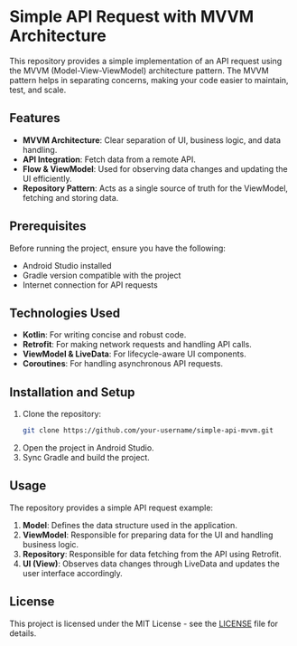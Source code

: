 
# Simple API Request with MVVM Architecture
This repository provides a simple implementation of an API request using the MVVM (Model-View-ViewModel) architecture pattern. The MVVM pattern helps in separating concerns, making your code easier to maintain, test, and scale.

## Features
- **MVVM Architecture**: Clear separation of UI, business logic, and data handling.
- **API Integration**: Fetch data from a remote API.
- **Flow & ViewModel**: Used for observing data changes and updating the UI efficiently.
- **Repository Pattern**: Acts as a single source of truth for the ViewModel, fetching and storing data.

## Prerequisites
Before running the project, ensure you have the following:
- Android Studio installed
- Gradle version compatible with the project
- Internet connection for API requests

## Technologies Used
- **Kotlin**: For writing concise and robust code.
- **Retrofit**: For making network requests and handling API calls.
- **ViewModel & LiveData**: For lifecycle-aware UI components.
- **Coroutines**: For handling asynchronous API requests.

## Installation and Setup
1. Clone the repository:
   ```bash
   git clone https://github.com/your-username/simple-api-mvvm.git
   ```
2. Open the project in Android Studio.
3. Sync Gradle and build the project.

## Usage
The repository provides a simple API request example:
1. **Model**: Defines the data structure used in the application.
2. **ViewModel**: Responsible for preparing data for the UI and handling business logic.
3. **Repository**: Responsible for data fetching from the API using Retrofit.
4. **UI (View)**: Observes data changes through LiveData and updates the user interface accordingly.

## License
This project is licensed under the MIT License - see the [LICENSE](LICENSE) file for details.

